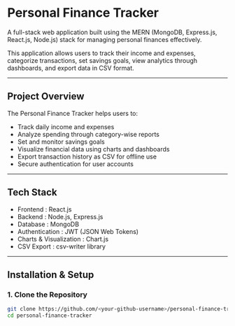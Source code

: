 # Personal Finance Tracker

A full-stack web application built using the MERN (MongoDB, Express.js, React.js, Node.js) stack for managing personal finances effectively.

This application allows users to track their income and expenses, categorize transactions, set savings goals, view analytics through dashboards, and export data in CSV format.

---

## Project Overview

The Personal Finance Tracker helps users to:

- Track daily income and expenses  
- Analyze spending through category-wise reports  
- Set and monitor savings goals  
- Visualize financial data using charts and dashboards  
- Export transaction history as CSV for offline use  
- Secure authentication for user accounts  

---

## Tech Stack

- Frontend : React.js  
- Backend : Node.js, Express.js  
- Database : MongoDB  
- Authentication : JWT (JSON Web Tokens)  
- Charts & Visualization : Chart.js  
- CSV Export : csv-writer library  

---

## Installation & Setup

### 1. Clone the Repository

```bash
git clone https://github.com/<your-github-username>/personal-finance-tracker.git
cd personal-finance-tracker
